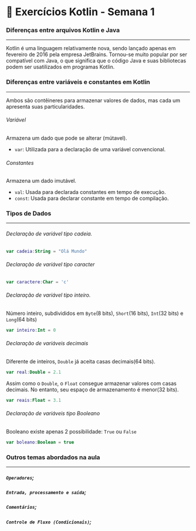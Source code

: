 # :memo: Exercícios Kotlin - Semana 1

### Diferenças entre arquivos Kotlin e Java
<hr>
Kotlin é uma linguagem relativamente nova, sendo lançado apenas em fevereiro de 2016 pela empresa JetBrains. Tornou-se muito popular por ser compatível com Java, o que significa que o código Java e suas bibliotecas podem ser usatilizados em programas Kotlin.

### Diferenças entre variáveis e constantes em Kotlin
<hr>
Ambos são contêineres para armazenar valores de dados, mas cada um apresenta suas particularidades.

###### Variável
Armazena um dado que pode se alterar (mútavel).
- ``var``: Utilizada para a declaração de uma variável convencional.
###### Constantes
Armazena um dado imutável.
    
- ``val``: Usada para declarada constantes em tempo de execução.
- ``const``: Usada para declarar constante em tempo de compilação.

### Tipos de Dados
<hr>

###### Declaração de variável tipo cadeia.
~~~kotlin
var cadeia:String = "Olá Mundo"
~~~

###### Declaração de variável tipo caracter
~~~kotlin
var caractere:Char = 'c'
~~~

###### Declaração de variável tipo inteiro.
Número inteiro, subdivididos em ``Byte``(8 bits), ``Short``(16 bits), ``Int``(32 bits) e ``Long``(64 bits)
~~~kotlin
var inteiro:Int = 0
~~~
###### Declaração de variáveis decimais
Diferente de inteiros, ``Double`` já aceita casas decimais(64 bits).
~~~kotlin
var real:Double = 2.1
~~~
Assim como o ``Double``, o ``Float`` consegue armazenar valores com casas decimais. No entanto, seu espaço de armazenamento é menor(32 bits).
~~~kotlin
var reais:Float = 3.1
~~~
###### Declaração de  variáveis tipo Booleano
Booleano existe apenas 2 possibilidade: ``True`` ou ``False``
~~~kotlin
var boleano:Boolean = true
~~~
### Outros temas abordados na aula
<hr>

##### ``Operadores``; 
##### ``Entrada, processamento e saída``; 
##### ``Comentários``;
##### ``Controle de Fluxo (Condicionais)``; 

    
